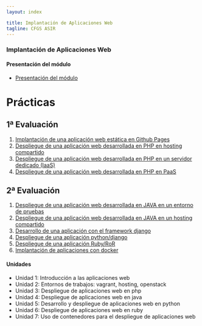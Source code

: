 ```yaml
---
layout: index

title: Implantación de Aplicaciones Web
tagline: CFGS ASIR
---
```


### Implantación de Aplicaciones Web

#### Presentación del módulo

* [Presentación del módulo](presentacion)


# Prácticas

## 1ª Evaluación

1. [Implantación de una aplicación web estática en Github Pages](estatica)
2. [Despliegue de una aplicación web desarrollada en PHP en hosting compartido](php1)
3. [Despliegue de una aplicación web desarrollada en PHP en un servidor dedicado (IaaS)](php2)
4. [Despliegue de una aplicación web desarrollada en PHP en PaaS](php3)

## 2ª Evaluación

1. [Despliegue de una aplicación web desarrollada en JAVA en un entorno de pruebas](java1)
2. [Despliegue de una aplicación web desarrollada en JAVA en un hosting compartido](java2)
3. [Desarrollo de una aplicación con el framework django](django)
4. [ Despliegue de una aplicación python/django](python)
5. [Despliegue de una aplicación Ruby/RoR](ruby)
6. [Implantación de aplicaciones con docker](docker)

#### Unidades

* Unidad 1: Introducción a las aplicaciones web
* Unidad 2: Entornos de trabajos: vagrant, hosting, openstack
* Unidad 3: Despliegue de aplicaciones web en php
* Unidad 4: Despliegue de aplicaciones web en java
* Unidad 5: Desarrollo y despliegue de aplicaciones web en python
* Unidad 6: Despliegue de aplicaciones web en ruby
* Unidad 7: Uso de contenedores para el despliegue de aplicaciones web
